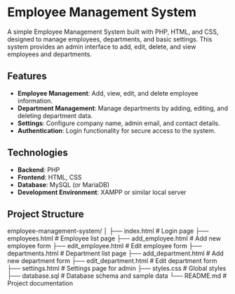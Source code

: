 # Employee Management System

A simple Employee Management System built with PHP, HTML, and CSS, designed to manage employees, departments, and basic settings. This system provides an admin interface to add, edit, delete, and view employees and departments.



## Features

- **Employee Management**: Add, view, edit, and delete employee information.
- **Department Management**: Manage departments by adding, editing, and deleting department data.
- **Settings**: Configure company name, admin email, and contact details.
- **Authentication**: Login functionality for secure access to the system.

## Technologies

- **Backend**: PHP
- **Frontend**: HTML, CSS
- **Database**: MySQL (or MariaDB)
- **Development Environment**: XAMPP or similar local server

## Project Structure

employee-management-system/ │ ├── index.html # Login page ├── employees.html # Employee list page ├── add_employee.html # Add new employee form ├── edit_employee.html # Edit employee form ├── departments.html # Department list page ├── add_department.html # Add new department form ├── edit_department.html # Edit department form ├── settings.html # Settings page for admin ├── styles.css # Global styles ├── database.sql # Database schema and sample data └── README.md # Project documentation
